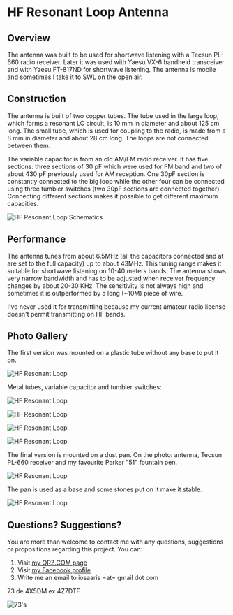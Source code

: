# HF Resonant Loop Antenna

## Overview

The antenna was built to be used for shortwave listening with a Tecsun PL-660 radio receiver. Later it was used with Yaesu VX-6 handheld transceiver and with Yaesu FT-817ND for shortwave listening. The antenna is mobile and sometimes I take it to SWL on the open air.

## Construction

The antenna is built of two copper tubes. The tube used in the large loop, which forms a resonant LC circuit, is 10 mm in diameter and about 125 cm long. The small tube, which is used for coupling to the radio, is made from a 8 mm in diameter and about 28 cm long. The loops are not connected between them.

The variable capacitor is from an old AM/FM radio receiver. It has five sections: three sections of 30 pF which were used for FM band and two of about 430 pF previously used for AM reception. One 30pF section is constantly connected to the big loop while the other four can be connected using three tumbler switches (two 30pF sections are connected together). Connecting different sections makes it possible to get different maximum capacities.

![HF Resonant Loop Schematics](https://raw.githubusercontent.com/4x5dm/hf_loop_ant/master/Images/hf_loop_schem.png)

## Performance

The antenna tunes from about 6.5MHz (all the capacitors connected and at are set to the full capacity) up to about 43MHz. This tuning range makes it suitable for shortwave listening on 10-40 meters bands. The antenna shows very narrow bandwidth and has to be adjusted when receiver frequency changes by about 20-30 KHz. The sensitivity is not always high and sometimes it is outperformed by a long (~10M) piece of wire.

I've never used it for transmitting because my current amateur radio license doesn't permit transmitting on HF bands.

## Photo Gallery

The first version was mounted on a plastic tube without any base to put it on.

![HF Resonant Loop](https://raw.githubusercontent.com/4x5dm/hf_loop_ant/master/Images/hf_loop_01.jpg)

Metal tubes, variable capacitor and tumbler switches:

![HF Resonant Loop](https://raw.githubusercontent.com/4x5dm/hf_loop_ant/master/Images/hf_loop_02.jpg)

![HF Resonant Loop](https://raw.githubusercontent.com/4x5dm/hf_loop_ant/master/Images/hf_loop_03.jpg)

![HF Resonant Loop](https://raw.githubusercontent.com/4x5dm/hf_loop_ant/master/Images/hf_loop_04.jpg)

![HF Resonant Loop](https://raw.githubusercontent.com/4x5dm/hf_loop_ant/master/Images/hf_loop_05.jpg)

The final version is mounted on a dust pan. On the photo: antenna, Tecsun PL-660 receiver and my favourite Parker "51" fountain pen.

![HF Resonant Loop](https://raw.githubusercontent.com/4x5dm/hf_loop_ant/master/Images/hf_loop_06.jpg)

The pan is used as a base and some stones put on it make it stable.

![HF Resonant Loop](https://raw.githubusercontent.com/4x5dm/hf_loop_ant/master/Images/hf_loop_07.jpg)


## Questions? Suggestions?
You are more than welcome to contact me with any questions, suggestions or propositions regarding this project. You can:

1. Visit [my QRZ.COM page](https://www.qrz.com/db/4X5DM)
2. Visit [my Facebook profile](https://www.facebook.com/Dima.Meln)
3. Write me an email to iosaaris =at= gmail dot com

73 de 4X5DM ex 4Z7DTF

![73's](https://raw.githubusercontent.com/4x5dm/hf_loop_ant/master/Images/vx8_73.jpg)
